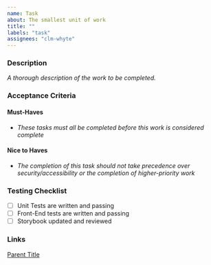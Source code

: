```yaml
---
name: Task
about: The smallest unit of work
title: ""
labels: "task"
assignees: "clm-whyte"
---
```


### Description

*A thorough description of the work to be completed.*

### Acceptance Criteria

#### Must-Haves

- *These tasks must all be completed before this work is considered complete*

#### Nice to Haves

- *The completion of this task should not take precedence over security/accessibility or the completion of higher-priority work*

### Testing Checklist

- [ ] Unit Tests are written and passing
- [ ] Front-End tests are written and passing
- [ ] Storybook updated and reviewed

### Links

[Parent Title](https://github.com/clm-whyte/sudoku/projects/)

